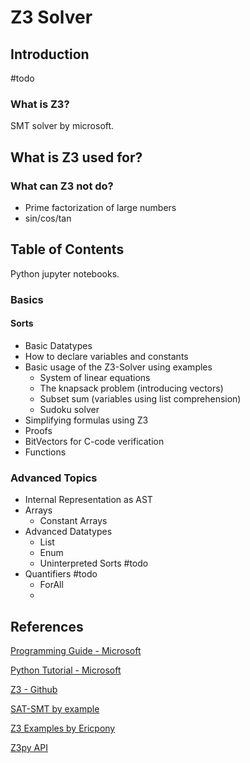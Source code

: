# Z3 Solver

## Introduction
#todo
### What is Z3?

SMT solver by microsoft.

## What is Z3 used for?


### What can Z3 not do?

- Prime factorization of large numbers
- sin/cos/tan

## Table of Contents
Python jupyter notebooks.
### Basics
#### Sorts
- Basic Datatypes
- How to declare variables and constants
- Basic usage of the Z3-Solver using examples
  - System of linear equations
  - The knapsack problem (introducing vectors)
  - Subset sum (variables using list comprehension)
  - Sudoku solver
- Simplifying formulas using Z3
- Proofs
- BitVectors for C-code verification
- Functions

### Advanced Topics
- Internal Representation as AST
- Arrays
  - Constant Arrays
- Advanced Datatypes
  - List
  - Enum
  - Uninterpreted Sorts #todo
- Quantifiers #todo
  - ForAll
  - 


## References
[Programming Guide - Microsoft](https://z3prover.github.io/papers/programmingz3.html)

[Python Tutorial - Microsoft](https://microsoft.github.io/z3guide/programming/Z3%20Python%20-%20Readonly/Introduction)

[Z3 - Github](https://github.com/Z3Prover/z3)

[SAT-SMT by example](https://smt.st/SAT_SMT_by_example.pdf)

[Z3 Examples by Ericpony](https://ericpony.github.io/z3py-tutorial/guide-examples.htm)

[Z3py API](https://z3prover.github.io/api/html/namespacez3py.html)